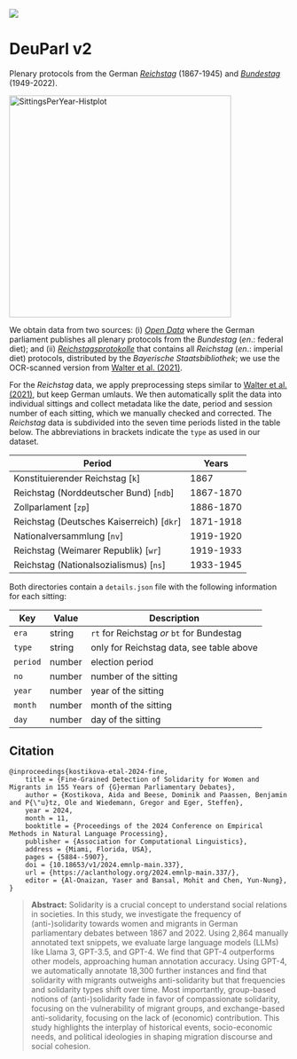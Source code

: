 [![](https://img.shields.io/github/license/DominikBeese/DeuParl-v2?label=License)](/LICENSE)
# DeuParl v2
Plenary protocols from the German [_Reichstag_](/Reichstag%20Data) (1867-1945) and [_Bundestag_](/Bundestag%20Data) (1949-2022).

<img src="https://user-images.githubusercontent.com/111588769/185678076-f97425a8-5b06-4d4c-b17f-dd3bffabfd8a.png" alt="SittingsPerYear-Histplot" width="400">

We obtain data from two sources: (i) [_Open Data_](https://www.bundestag.de/services/opendata) where the German parliament publishes all plenary protocols from the _Bundestag_ (_en_.: federal diet); and  (ii) [_Reichstagsprotokolle_](https://www.reichstagsprotokolle.de/) that contains all _Reichstag_ (_en_.: imperial diet) protocols, distributed by the _Bayerische Staatsbibliothek_; we use the OCR-scanned version from [Walter et al. (2021)](https://tudatalib.ulb.tu-darmstadt.de/handle/tudatalib/2889).

For the _Reichstag_ data, we apply preprocessing steps similar to [Walter et al. (2021)](https://github.com/umanlp/crosstemporal_bias), but keep German umlauts. We then automatically split the data into individual sittings and collect metadata like the date, period and session number of each sitting, which we manually checked and corrected. The _Reichstag_ data is subdivided into the seven time periods listed in the table below. The abbreviations in brackets indicate the `type` as used in our dataset.

| Period                                    | Years     |
|-------------------------------------------|-----------|
| Konstituierender Reichstag [`k`]          | 1867      |
| Reichstag (Norddeutscher Bund) [`ndb`]    | 1867-1870 |
| Zollparlament [`zp`]                      | 1886-1870 |
| Reichstag (Deutsches Kaiserreich) [`dkr`] | 1871-1918 |
| Nationalversammlung [`nv`]                | 1919-1920 |
| Reichstag (Weimarer Republik) [`wr`]      | 1919-1933 |
| Reichstag (Nationalsozialismus) [`ns`]    | 1933-1945 |

Both directories contain a `details.json` file with the following information for each sitting:

| Key      | Value  | Description                                |
| ---------|--------|--------------------------------------------|
| `era`    | string | `rt` for Reichstag _or_ `bt` for Bundestag |
| `type`   | string | only for Reichstag data, see table above   |
| `period` | number | election period                            |
| `no`     | number | number of the sitting                      |
| `year`   | number | year of the sitting                        |
| `month`  | number | month of the sitting                       |
| `day`    | number | day of the sitting                         |


## Citation
```
@inproceedings{kostikova-etal-2024-fine,
	title = {Fine-Grained Detection of Solidarity for Women and Migrants in 155 Years of {G}erman Parliamentary Debates},
	author = {Kostikova, Aida and Beese, Dominik and Paassen, Benjamin and P{\"u}tz, Ole and Wiedemann, Gregor and Eger, Steffen},
	year = 2024,
	month = 11,
	booktitle = {Proceedings of the 2024 Conference on Empirical Methods in Natural Language Processing},
	publisher = {Association for Computational Linguistics},
	address = {Miami, Florida, USA},
	pages = {5884--5907},
	doi = {10.18653/v1/2024.emnlp-main.337},
	url = {https://aclanthology.org/2024.emnlp-main.337/},
	editor = {Al-Onaizan, Yaser and Bansal, Mohit and Chen, Yun-Nung},
}
```
> **Abstract:** Solidarity is a crucial concept to understand social relations in societies. In this study, we investigate the frequency of (anti-)solidarity towards women and migrants in German parliamentary debates between 1867 and 2022. Using 2,864 manually annotated text snippets, we evaluate large language models (LLMs) like Llama 3, GPT-3.5, and GPT-4. We find that GPT-4 outperforms other models, approaching human annotation accuracy. Using GPT-4, we automatically annotate 18,300 further instances and find that solidarity with migrants outweighs anti-solidarity but that frequencies and solidarity types shift over time. Most importantly, group-based notions of (anti-)solidarity fade in favor of compassionate solidarity, focusing on the vulnerability of migrant groups, and exchange-based anti-solidarity, focusing on the lack of (economic) contribution. This study highlights the interplay of historical events, socio-economic needs, and political ideologies in shaping migration discourse and social cohesion.
